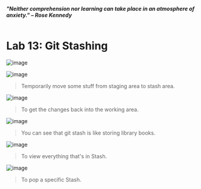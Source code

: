***"Neither comprehension nor learning can take place in an atmosphere of anxiety." – Rose Kennedy***
<br><br>

# Lab 13: Git Stashing
![image](https://github.com/user-attachments/assets/d5b25b33-fe77-4c07-bb3a-b0220abe0d27) 

![image](https://github.com/user-attachments/assets/4f1ecb72-00b1-4104-8dcd-38bf389dc37c)
>Temporarily move some stuff from staging area to stash area.

![image](https://github.com/user-attachments/assets/cd912a14-ef90-4c87-9116-ee01297923ab)
>To get the changes back into the working area.

![image](https://github.com/user-attachments/assets/4107c74f-319e-4a1e-8973-c222c9d92f08)
>You can see that git stash is like storing library books.

![image](https://github.com/user-attachments/assets/0fc05788-a73b-460f-9794-f4b38afde4d1)
>To view everything that's in Stash.

![image](https://github.com/user-attachments/assets/b9dadebc-6b56-4001-90d5-9990d89d2cb2)
>To pop a specific Stash.

